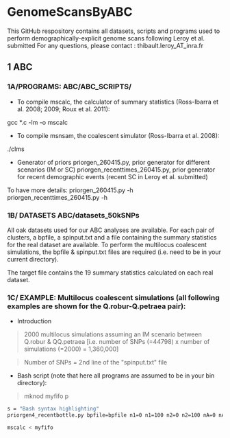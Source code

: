 # GenomeScansByABC
This GitHub respository contains all datasets, scripts and programs used to perform demographically-explicit genome scans following Leroy et al. submitted
For any questions, please contact : thibault.leroy_AT_inra.fr

## 1 ABC
### 1A/PROGRAMS: ABC/ABC_SCRIPTS/
 
- To compile mscalc, the calculator of summary statistics (Ross-Ibarra et al. 2008; 2009; Roux et al. 2011):
 
 gcc *.c -lm -o mscalc
 
- To compile msnsam, the coalescent simulator (Ross-Ibarra et al. 2008):
 
 ./clms
 
- Generator of priors
priorgen_260415.py, prior generator for different scenarios (IM or SC)
priorgen_recenttimes_260415.py, prior generator for recent demographic events (recent SC in Leroy et al. submitted)

To have more details: 
priorgen_260415.py -h
priorgen_recenttimes_260415.py -h
  
 
### 1B/ DATASETS ABC/datasets_50kSNPs
 
All oak datasets used for our ABC analyses are available. For each pair of clusters, a bpfile, a spinput.txt and a file containing the summary statistics for the real dataset are available. To perform the multilocus coalescent simulations, the bpfile & spinput.txt files are required (i.e. need to be in your current directory). 
  
The target file contains the 19 summary statistics calculated on each real dataset.

### 1C/ EXAMPLE: Multilocus coalescent simulations (all following examples are shown for the Q.robur-Q.petraea pair):
 - Introduction

>2000 multilocus simulations assuming an IM scenario between Q.robur & QQ.petraea [i.e. number of SNPs (=44798) x number of simulations (=2000) = 1,360,000]

>Number of SNPs = 2nd line of the "spinput.txt" file

 - Bash script (note that here all programs are assumed to be in your bin directory):

> mknod myfifo p
 ```bash
s = "Bash syntax highlighting"
priorgen4_recentbottle.py bpfile=bpfile n1=0 n1=100 n2=0 n2=100 nA=0 nA=100 tau=0 tau=100 bottleneck=N taubottle=0 taubottle=10 alpha1=1 alpha1=1 alpha2=1 alpha2=1 M1=0 M1=100 M2=0 M2=100 shape1=0 shape1=100 shape2=0 shape2=500 model=AM nreps=20000 Nvariation=hetero Mvariation=hetero symMig=asym parameters=priorfile | msnsam tbs 1360000 -s 1 -I 2 tbs tbs 0 -m 1 2 tbs -m 2 1 tbs -n 1 tbs -n 2 tbs -ema tbs 2 0 tbs tbs 0 -ej tbs 2 1 -eN tbs tbs >myfifo &
 
mscalc < myfifo
```

> 
 
